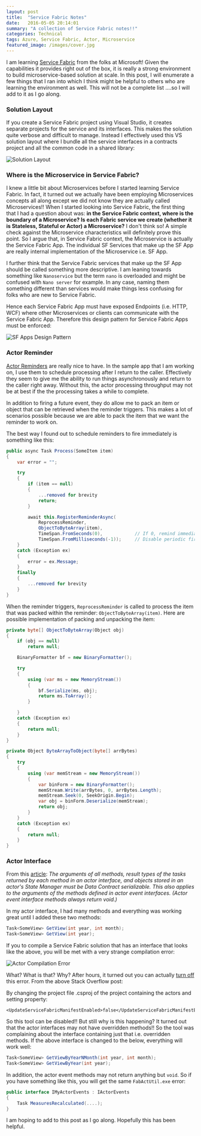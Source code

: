 ```yaml
---
layout: post
title:  "Service Fabric Notes"
date:   2016-05-05 20:14:01
summary: "A collection of Service Fabric notes!!"
categories: Technical
tags: Azure, Service Fabric, Actor, Microservice
featured_image: /images/cover.jpg
---
```


I am learning [Service Fabric](https://azure.microsoft.com/en-us/services/service-fabric/) from the folks at Microsoft! Given the capabilities it provides right out of the box, it is really a strong environment to build microservice-based solution at scale. In this post, I will enumerate a few things that I ran into which I think might be helpful to others who are learning the environment as well. This will not be a complete list ....so I will add to it as I go along.

### Solution Layout

If you create a Service Fabric project using Visual Studio, it creates separate projects for the service and its interfaces. This makes the solution quite verbose and difficult to manage. Instead I effectively used this VS solution layout where I bundle all the service interfaces in a contracts project and all the common code in a shared library:

![Solution Layout](http://i.imgur.com/W5Iiz2e.png)     

### Where is the Microservice in Service Fabric?

I knew a little bit about Microservices before I started learning Service Fabric. In fact, it turned out we actually have been employing Microservices concepts all along except we did not know they are actually called Microservices!! When I started looking into Service Fabric, the first thing that I had a question about was: **in the Service Fabric context, where is the boundary of a Microservice? Is each Fabric service we create (whether it is Stateless, Stateful or Actor) a Microservice?** I don't think so! A simple check against the Microservice characteristics will definitely prove this point. So I argue that, in Service Fabric context, the Microservice is actually the Service Fabric App. The individual SF Services that make up the SF App are really internal implementation of the Microservice i.e. SF App.

I further think that the Service Fabric services that make up the SF App should be called something more descriptive. I am leaning towards something like `Nanoservice` but the term `nano` is overloaded and might be confused with `Nano server` for example. In any case, naming them something different than services would make things less confusing for folks who are new to Service Fabric.  

Hence each Service Fabric App must have exposed Endpoints (i.e. HTTP, WCF) where other Microservices or clients can communicate with the Service Fabric App. Therefore this design pattern for Service Fabric Apps must be enforced:

![SF Apps Design Pattern](http://i.imgur.com/3SCdCRp.png)

### Actor Reminder

[Actor Reminders](https://azure.microsoft.com/en-us/documentation/articles/service-fabric-reliable-actors-timers-reminders/) are really nice to have. In the sample app that I am working on, I use them to schedule processing after I return to the caller. Effectively they seem to give me the ability to run things asynchronously and return to the caller right away. Without this, the actor processing throughput may not be at best if the the processing takes a while to complete. 
   
In addition to firing a future event, they do allow me to pack an item or object that can be retrieved when the reminder triggers. This makes a lot of scenarios possible because we are able to pack the item that we want the reminder to work on.
  
The best way I found out to schedule reminders to fire immediately is something like this:

```csharp
public async Task Process(SomeItem item)
{
	var error = "";

	try
	{
		if (item == null)
		{
			...removed for brevity
			return;
		}

		await this.RegisterReminderAsync(
			ReprocessReminder,
			ObjectToByteArray(item),
			TimeSpan.FromSeconds(0),            // If 0, remind immediately
			TimeSpan.FromMilliseconds(-1));     // Disable periodic firing
	}
	catch (Exception ex)
	{
		error = ex.Message;
	}
	finally
	{
		...removed for brevity
	}
}
``` 
When the reminder triggers, `ReprocessReminder` is called to process the item that was packed within the reminder: `ObjectToByteArray(item)`. Here are possible implementation of packing and unpacking the item:

```csharp
private byte[] ObjectToByteArray(Object obj)
{
    if (obj == null)
        return null;

    BinaryFormatter bf = new BinaryFormatter();

    try
    {
        using (var ms = new MemoryStream())
        {
            bf.Serialize(ms, obj);
            return ms.ToArray();
        }

    }
    catch (Exception ex)
    {
        return null;
    }
}

private Object ByteArrayToObject(byte[] arrBytes)
{
    try
    {
        using (var memStream = new MemoryStream())
        {
            var binForm = new BinaryFormatter();
            memStream.Write(arrBytes, 0, arrBytes.Length);
            memStream.Seek(0, SeekOrigin.Begin);
            var obj = binForm.Deserialize(memStream);
            return obj;
        }
    }
    catch (Exception ex)
    {
        return null;
    }
}
```

### Actor Interface

From this [article](https://azure.microsoft.com/en-us/documentation/articles/service-fabric-reliable-actors-notes-on-actor-type-serialization/): *The arguments of all methods, result types of the tasks returned by each method in an actor interface, and objects stored in an actor's State Manager must be Data Contract serializable. This also applies to the arguments of the methods defined in actor event interfaces. (Actor event interface methods always return void.)* 

In my actor interface, I had many methods and everything was working great until I added these two methods:

```csharp
Task<SomeView> GetView(int year, int month);
Task<SomeView> GetView(int year);
```
If you to compile a Service Fabric solution that has an interface that looks like the above, you will be met with a very strange compilation error:

![Actor Compilation Error](http://i.imgur.com/cO972hG.png)

What? What is that? Why? After hours, it turned out you can actually [turn off](http://stackoverflow.com/questions/35820191/how-to-ignore-a-servicetype-from-servicefabric-manifest-file-on-build-deploy) this error. From the above Stack Overflow post:

By changing the project file .csproj of the project containing the actors and setting property:

```
<UpdateServiceFabricManifestEnabled>false</UpdateServiceFabricManifestEnabled>
```


So this tool can be disabled!! But still why is this happening? It turned out that the actor interfaces may not have overridden methods!! So the tool was complaining about the interface containing just that i.e. overridden methods. If the above interface is changed to the below, everything will work well:

```csharp
Task<SomeView> GetViewByYearNMonth(int year, int month);
Task<SomeView> GetViewByYear(int year);
```

In addition, the actor event methods may not return anything but `void`. So if you have something like this, you will get the same `FabActUtil.exe` error:

```csharp
public interface IMyActorEvents : IActorEvents
{
	Task MeasuresRecalculated(....);
}
```

I am hoping to add to this post as I go along. Hopefully this has been helpful.
 